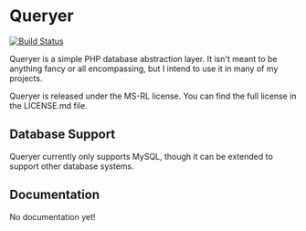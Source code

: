 # Queryer

[![Build Status](https://travis-ci.org/ianaldrighetti/queryer.svg?branch=master)](https://travis-ci.org/ianaldrighetti/queryer)

Queryer is a simple PHP database abstraction layer. It isn't meant to be anything fancy or all encompassing, but I
intend to use it in many of my projects.

Queryer is released under the MS-RL license. You can find the full license in the LICENSE.md file.

## Database Support

Queryer currently only supports MySQL, though it can be extended to support other database systems.

## Documentation

No documentation yet!